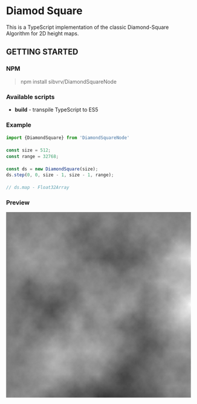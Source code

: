 # Diamod Square
This is a TypeScript implementation of the classic Diamond-Square Algorithm for 2D height maps.

## GETTING STARTED

### NPM

> npm install sibvrv/DiamondSquareNode

### Available scripts

* **build** - transpile TypeScript to ES5

### Example

```typescript
import {DiamondSquare} from 'DiamondSquareNode'

const size = 512;
const range = 32768;

const ds = new DiamondSquare(size);
ds.step(0, 0, size - 1, size - 1, range);

// ds.map - Float32Array
```

### Preview

![Preview](docs/example.png)
